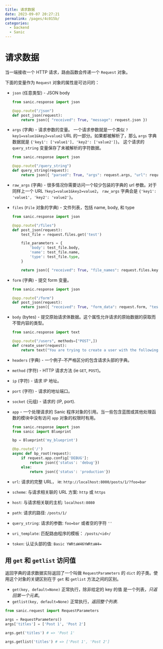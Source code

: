 ```yaml
---
title: 请求数据
date: 2023-09-07 20:27:21
permalink: /pages/4c015b/
categories:
  - backend
  - Sanic
---
```

# 请求数据

当一端接收一个 HTTP 请求，路由函数会传递一个 `Request` 对象。

下面的变量作为 `Request` 对象的属性是可访问的：

- `json` (任意类型) - JSON body

  ```python
  from sanic.response import json

  @app.route("/json")
  def post_json(request):
      return json({ "received": True, "message": request.json })
  ```

- `args` (字典) - 请求参数的变量。 一个请求参数就是一个类似 `?key1=value1&key2=value2` URL 的一部分。如果都被解析了，那么 `args` 字典数据就是 `{'key1': ['value1'], 'key2': ['value2']}`。
  这个请求的 `query_string` 变量保存了未被解析的字符数据。

  ```python
  from sanic.response import json

  @app.route("/query_string")
  def query_string(request):
      return json({ "parsed": True, "args": request.args, "url": request.url, "query_string": request.query_string })
  ```

- `raw_args` (字典) - 很多情况你需要访问一个较少包装的字典的 url 参数。对于同样上一个 URL `?key1=value1&key2=value2`， `raw_args` 字典会是 `{'key1': 'value1', 'key2': 'value2'}`。

- `files` (`File` 对象的字典) - 文件列表，包括 name, body, 和 type

  ```python
  from sanic.response import json

  @app.route("/files")
  def post_json(request):
      test_file = request.files.get('test')

      file_parameters = {
          'body': test_file.body,
          'name': test_file.name,
          'type': test_file.type,
      }

      return json({ "received": True, "file_names": request.files.keys(), "test_file_parameters": file_parameters })
  ```

- `form` (字典) - 提交 form 变量。

  ```python
  from sanic.response import json

  @app.route("/form")
  def post_json(request):
      return json({ "received": True, "form_data": request.form, "test": request.form.get('test') })
  ```

- `body` (bytes) - 提交原始请求体数据。这个属性允许请求的原始数据的获取而不管内容的类型。

  ```python
  from sanic.response import text

  @app.route("/users", methods=["POST",])
  def create_user(request):
      return text("You are trying to create a user with the following POST: %s" % request.body)
  ```

- `headers` (字典) - 一个例子-不严格区分的包含请求头部的字典。

- `method` (字符) - HTTP 请求方法 (ie `GET`, `POST`)。

- `ip` (字符) - 请求 IP 地址。

- `port` (字符) - 请求的地址端口。

- `socket` (元组) - 请求的 (IP, port).

- `app` - 一个处理请求的 Sanic 程序对象的引用。当一些包含蓝图或其他处理函数的模块中没有访问 `app` 对象的权限时有用。

  ```python
  from sanic.response import json
  from sanic import Blueprint

  bp = Blueprint('my_blueprint')

  @bp.route('/')
  async def bp_root(request):
      if request.app.config['DEBUG']:
          return json({'status': 'debug'})
      else:
          return json({'status': 'production'})

  ```

- `url`: 请求的完整 URL， ie: `http://localhost:8000/posts/1/?foo=bar`
- `scheme`: 与请求相关联的 URL 方案: `http` 或 `https`
- `host`: 与请求相关联的主机: `localhost:8080`
- `path`: 请求的路径: `/posts/1/`
- `query_string`: 请求的参数: `foo=bar` 或者空的字符 `''`
- `uri_template`: 匹配路由程序的模板： `/posts/<id>/`
- `token`: 认证头部的值: `Basic YWRtaW46YWRtaW4=`

## 用 `get` 和 `getlist` 访问值

返回字典的请求数据实际返回了一个叫做 `RequestParameters` 的 `dict` 的子类。使用这个对象的关键区别在于 `get` 和 `getlist` 方法之间的区别。

- `get(key, default=None)` 正常执行，除非给定的 key 的值 是一个列表，_只返回第一个元素_。
- `getlist(key, default=None)` 正常执行，_返回整个列表_.

```python
from sanic.request import RequestParameters

args = RequestParameters()
args['titles'] = ['Post 1', 'Post 2']

args.get('titles') # => 'Post 1'

args.getlist('titles') # => ['Post 1', 'Post 2']
```
